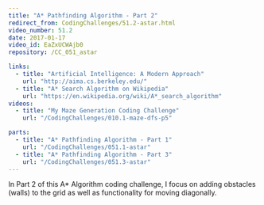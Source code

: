 ```yaml
---
title: "A* Pathfinding Algorithm - Part 2"
redirect_from: CodingChallenges/51.2-astar.html
video_number: 51.2
date: 2017-01-17
video_id: EaZxUCWAjb0
repository: /CC_051_astar

links:
  - title: "Artificial Intelligence: A Modern Approach"
    url: "http://aima.cs.berkeley.edu/"
  - title: "A* Search Algorithm on Wikipedia"
    url: "https://en.wikipedia.org/wiki/A*_search_algorithm"
videos:
  - title: "My Maze Generation Coding Challenge"
    url: "/CodingChallenges/010.1-maze-dfs-p5"

parts:
  - title: "A* Pathfinding Algorithm - Part 1"
    url: "/CodingChallenges/051.1-astar"
  - title: "A* Pathfinding Algorithm - Part 3"
    url: "/CodingChallenges/051.3-astar"
---
```


In Part 2 of this A* Algorithm coding challenge, I focus on adding obstacles (walls) to the grid as well as functionality for moving diagonally.
